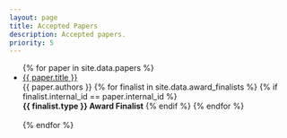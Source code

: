 ```yaml
---
layout: page
title: Accepted Papers
description: Accepted papers.
priority: 5
---
```


<ul>
{% for paper in site.data.papers %}
<li>
  <a href="{{ site.baseurl }}/program/papers/{{ paper.external_id }}/">
    {{ paper.title }}
  </a>
  <br/>
  {{ paper.authors }}
  {% for finalist in site.data.award_finalists %}
  {% if finalist.internal_id == paper.internal_id %}
  <br/>
  <b>{{ finalist.type }} Award Finalist</b>
  {% endif %}
  {% endfor %}
</li>
<br/>
{% endfor %}
</ul>
